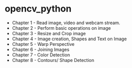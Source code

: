 # opencv_python

- Chapter 1 - Read image, video and webcam stream.
- Chapter 2 - Perform basic operations on image
- Chapter 3 - Resize and Crop image
- Chapter 4 - Image creation, Shapes and Text on Image
- Chapter 5 - Warp Perspective
- Chapter 6 - Joining Images
- Chapter 7 - Color Detection
- Chapter 8 - Contours/ Shape Detection
